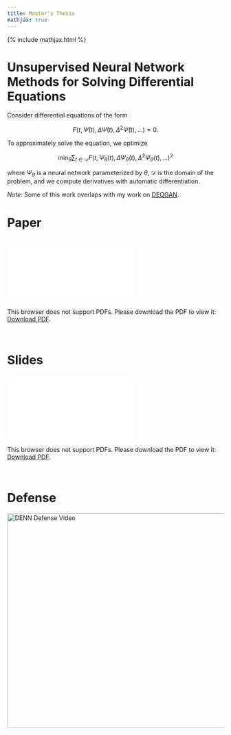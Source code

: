 ```yaml
---
title: Master's Thesis
mathjax: true
---
```


{% include mathjax.html %}

# Unsupervised Neural Network Methods for Solving Differential Equations

Consider differential equations of the form

$$F\left(t, \hat{\Psi}(t), \Delta \hat{\Psi}(t), \Delta^2 \hat{\Psi}(t), ...\right) = 0.$$

To approximately solve the equation, we optimize

$$\min_{\theta}{\sum_{t \in \mathcal{D}}{F(t, \Psi_{\theta}(t), \Delta \Psi_{\theta}(t), \Delta^2 \Psi_{\theta}(t), \ldots)^2}}$$

where $\Psi_{\theta}$ is a neural network parameterized by $\theta$, $\mathcal{D}$ is the domain of the problem, and we compute derivatives with automatic differentiation.

*Note:* Some of this work overlaps with my work on [DEQGAN](deqgan.html).

# Paper
<object data="Harvard_Masters_Thesis_Submit.pdf" type="application/pdf" width="700px" height="500px">
    <embed src="Harvard_Masters_Thesis_Submit.pdf">
        <p>This browser does not support PDFs. Please download the PDF to view it: <a href="Harvard_Masters_Thesis_Submit.pdf">Download PDF</a>.</p>
    </embed>
</object>

<br />

# Slides
<object data="Thesis_Defense_Presentation_Final.pdf" type="application/pdf" width="700px" height="500px">
    <embed src="Thesis_Defense_Presentation_Final.pdf">
        <p>This browser does not support PDFs. Please download the PDF to view it: <a href="Thesis_Defense_Presentation_Final.pdf">Download PDF</a>.</p>
    </embed>
</object>

<br />

# Defense
<a href="http://www.youtube.com/watch?feature=player_embedded&v=bq2FurxD2Xo
"><img src="http://img.youtube.com/vi/bq2FurxD2Xo/0.jpg"
alt="DENN Defense Video" width="700px" height="500px" border="0" /></a>

<br />
